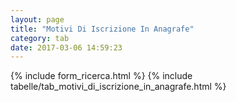 ```yaml
---
layout: page
title: "Motivi Di Iscrizione In Anagrafe"
category: tab
date: 2017-03-06 14:59:23
---
```


{% include form_ricerca.html %}
{% include tabelle/tab_motivi_di_iscrizione_in_anagrafe.html %}

